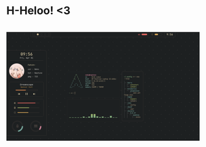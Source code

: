 <h1> H-Heloo! <3 <h1>
<h1 align: "center"> <img src="https://github.com/N3k0Ch4n/.files/blob/main/scweenshot.png"> <h1>
